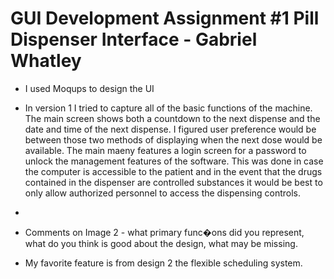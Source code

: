 # GUI Development Assignment #1 Pill Dispenser Interface - Gabriel Whatley

- I used Moqups to design the UI

- In version 1 I tried to capture all of the basic functions of the machine. The main screen shows both a countdown to the next dispense and the date and time of the next dispense. I figured user preference would be between those two methods of displaying when the next dose would be available. The main maeny features a login screen for a password to unlock the management features of the software. This was done in case the computer is accessible to the patient and in the event that the drugs contained in the dispenser are controlled substances it would be best to only allow authorized personnel to access the dispensing controls.
- 
- Comments on Image 2 - what primary func�ons did you represent, what do you think is good about the
design, what may be missing.

- My favorite feature is from design 2 the flexible scheduling system.
